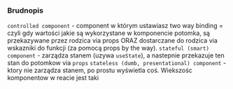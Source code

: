 ### Brudnopis
`controlled component` - component w którym ustawiasz two way binding = czyli gdy wartości jakie są wykorzystane w komponencie potomka, są przekazywane przez rodzica via props ORAZ dostarczane do rodzica via wskazniki do funkcji (za pomocą props by the way).
`stateful (smart) component` - zarządza stanem (uzywa `useState`), a nastepnie przekazuje ten stan do potomkow via `props`
`stateless (dumb, presentational) component` - ktory nie zarządza stanem, po prostu wyświetla coś. Wiekszośc komponentow w reacie jest taki

